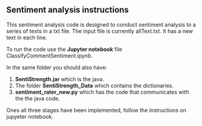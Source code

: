 
## Sentiment analysis instructions

This sentiment analysis code is designed to conduct sentiment analysis to a series of texts in a txt file. 
The input file is currently allText.txt. It has a new text in each line. 

To run the code use the **Jupyter notebook** file ClassifyCommentSentiment.ipynb.

In the same folder you should also have:

1. **SentiStrength.jar** which is the java.
2. The folder **SentiStrength_Data** which contains the dictionaries. 
3. **sentiment_rater_new.py** which has the code that communicates with the the java code.

Ones all three stages have been implemented, follow the instructions on jupyeter notebook. 

